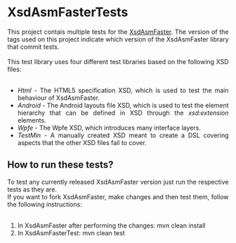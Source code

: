 # XsdAsmFasterTests

<div align="justify"> 
    This project contais multiple tests for the <a href="https://github.com/xmlet/XsdAsmFaster">XsdAsmFaster</a>. The version of the 
    tags used on this project indicate which version of the XsdAsmFaster library that commit tests.
    <br />
    <br />
    This test library uses four different test libraries based on the following XSD files:
    <br />
    <br />
    <ul>
        <li>
            <i>Html</i> - The HTML5 specification XSD, which is used to test the main behaviour of XsdAsmFaster.
        </li>
        <li>
            <i>Android</i> - The Android layouts file XSD, which is used to test the element hierarchy that can be defined in XSD through the <i>xsd:extension</i> elements.
        </li>
        <li>
            <i>Wpfe</i> - The Wpfe XSD, which introduces many interface layers.
        </li>
        <li>
            <i>TestMin</i> - A manually created XSD meant to create a DSL covering aspects that the other XSD files fail to cover.
        </li>
    </ul>
</div>

## How to run these tests?

<div align="justify"> 
    To test any currently released XsdAsmFaster version just run the respective tests as they are.
    <br />
    If you want to fork XsdAsmFaster, make changes and then test them, follow the following instructions:
    <br />
    <br />
    <ol>
        <li>
            In XsdAsmFaster after performing the changes: mvn clean install
        </li>
        <li>
            In XsdAsmFasterTest: mvn clean test
        </li>
    </ol>
</div>